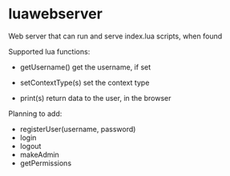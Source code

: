 # luawebserver
Web server that can run and serve index.lua scripts, when found

Supported lua functions:

* getUsername()
get the username, if set

* setContextType(s)
set the context type

* print(s)
return data to the user, in the browser

Planning to add:
* registerUser(username, password)
* login
* logout
* makeAdmin
* getPermissions
